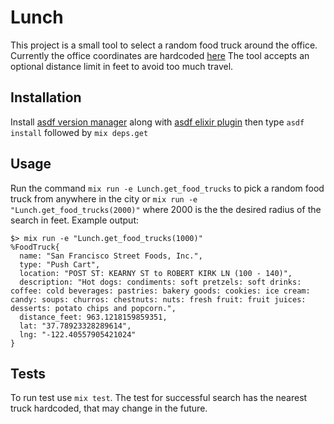 # Lunch

This project is a small tool to select a random food truck around the office. Currently the office coordinates are hardcoded [here](https://github.com/tsubery/lunch/blob/main/lib/lunch.ex#L7)  The tool accepts an optional distance limit in feet to avoid too much travel.

## Installation
Install [asdf version manager](https://github.com/asdf-vm/asdf) along with [asdf elixir plugin](https://github.com/asdf-vm/asdf-elixir) then type `asdf install` followed by `mix deps.get`

## Usage
Run the command `mix run -e Lunch.get_food_trucks` to pick a random food truck from anywhere in the city or `mix run -e "Lunch.get_food_trucks(2000)"` where 2000 is the the desired radius of the search in feet. 
Example output:
```
$> mix run -e "Lunch.get_food_trucks(1000)"
%FoodTruck{
  name: "San Francisco Street Foods, Inc.",
  type: "Push Cart",
  location: "POST ST: KEARNY ST to ROBERT KIRK LN (100 - 140)",
  description: "Hot dogs: condiments: soft pretzels: soft drinks: coffee: cold beverages: pastries: bakery goods: cookies: ice cream: candy: soups: churros: chestnuts: nuts: fresh fruit: fruit juices: desserts: potato chips and popcorn.",
  distance_feet: 963.1218159859351,
  lat: "37.78923328289614",
  lng: "-122.40557905421024"
}
```


## Tests
To run test use `mix test`. The test for successful search has the nearest truck hardcoded, that may change in the future.
